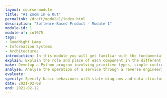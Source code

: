 ```yaml
---
layout: course-module
title: "#1 Zoom In & Out"
permalink: /draft/module1/index.html
description: "Software-Based Product - Module 1"
module-id: 1
module-of: io1075
tags:
- GoodNight Lamp
- Information Systems
- Architectures
introduction: In this module you will get familiar with the fundamentals of software-based products through the GoodNight Lamp concept. The lab experiment will lead you to 'disassemble' its software components to explore what's in there to make it work. Your first assignment will get you started with programming in Python.
explain: Explain the role and place of each component in the different product architecture
make: Develop a Python program involving primitive types, simple control flow and objects
analyse: Analyse the operation of a service through a reverse engineering process
evaluate:
specify: Specify basic behaviours with state diagrams and data structure with class diagrams
date: 2021-02-08
end: 2021-02-12
---
```



